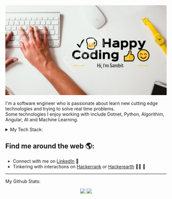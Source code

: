 <img src="https://raw.githubusercontent.com/SSRout/SSRout/master/SSRout_Banner.png" alt="banner that says Sambit Rout - Software Engineer, Coder, Love To Solve Puzzles">
 
I'm a software engineer who is passionate about learn new cutting edge technologies and trying to solve real time problems.<br> Some technologies I enjoy working with include Dotnet, Python, Algorithim, Angular, AI and Machine Learning.

<details>
<summary> My Tech Stack: </summary>
  - DotNet
  <br>
  - Cloud
  <br>
  - Python
  <br>
  - AI/ML
  <br>
  - Js
  
</details>

## Find me around the web 🌎:
- Connect with me on <a href="https://in.linkedin.com/in/smruti-sambit-rout-8b7bba80/"> LinkedIn</a> 💼
- Tinkering with interactions on <a href="https://www.hackerrank.com/profile/STRout/"> Hackerrank</a> or <a href="https://www.hackerearth.com/@smrutisambit/"> Hackerearth</a> ✍🏾 🏓

---
My Github Stats: 
<p align = "center">
  <img src = "https://github-readme-stats.vercel.app/api?username=ssrout&show_icons=true&theme=merko&line_height=27">
  <img src = "https://github-readme-stats.vercel.app/api/top-langs/?username=ssrout&hide=css,html&theme=merko">
</p>






















<!--
**SSRout/SSRout** is a ✨ _special_ ✨ repository because its `README.md` (this file) appears on your GitHub profile.

### Hi 👋

Here are some ideas to get you started:

- 🔭 I’m currently working on ...
- 🌱 I’m currently learning ...
- 👯 I’m looking to collaborate on ...
- 🤔 I’m looking for help with ...
- 💬 Ask me about ...
- 📫 How to reach me: ...
- 😄 Pronouns: ...
- ⚡ Fun fact: ...
- 🤝 Open for collaborations...
-->
